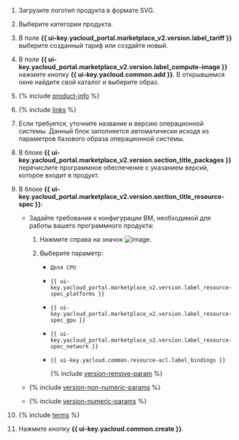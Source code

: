1. Загрузите логотип продукта в формате SVG.

1. Выберите категории продукта.

1. В поле **{{ ui-key.yacloud_portal.marketplace_v2.version.label_tariff }}** выберите созданный тариф или создайте новый.

1. В поле **{{ ui-key.yacloud_portal.marketplace_v2.version.label_compute-image }}** нажмите кнопку **{{ ui-key.yacloud.common.add }}**. В открывшемся окне найдите свой каталог и выберите образ.

1. {% include [product-info](product-info.md) %}

1. {% include [links](links.md) %}

1. Если требуется, уточните название и версию операционной системы. Данный блок заполняется автоматически исходя из параметров базового образа операционной системы.

1. В блоке **{{ ui-key.yacloud_portal.marketplace_v2.version.section_title_packages }}** перечислите программное обеспечение с указанием версий, которое входит в продукт.

1. В блоке **{{ ui-key.yacloud_portal.marketplace_v2.version.section_title_resource-spec }}**:

   * Задайте требования к конфигурации ВМ, необходимой для работы вашего программного продукта:

      1. Нажмите справа на значок ![image](../../_assets/console-icons/plus.svg).

      1. Выберите параметр:
         * `Доля CPU`
         * `{{ ui-key.yacloud_portal.marketplace_v2.version.label_resource-spec_platforms }}`
         * `{{ ui-key.yacloud_portal.marketplace_v2.version.label_resource-spec_gpu }}`
         * `{{ ui-key.yacloud_portal.marketplace_v2.version.label_resource-spec_network }}`
         * `{{ ui-key.yacloud.common.resource-acl.label_bindings }}`

           {% include [version-remove-param](../../_includes/marketplace/version-remove-param.md) %}

   * {% include [version-non-numeric-params](../../_includes/marketplace/version-non-numeric-params.md) %}
   * {% include [version-numeric-params](../../_includes/marketplace/version-numeric-params.md) %}

1. {% include [terms](terms.md) %}

1. Нажмите кнопку **{{ ui-key.yacloud.common.create }}**.
